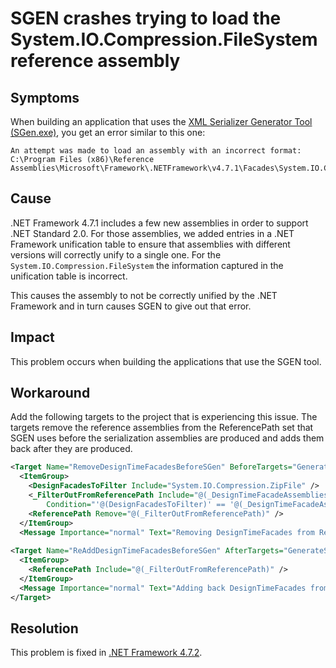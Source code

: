 # SGEN crashes trying to load the System.IO.Compression.FileSystem reference assembly

## Symptoms

When building an application that uses the [XML Serializer Generator Tool (SGen.exe)](https://docs.microsoft.com/en-us/dotnet/standard/serialization/xml-serializer-generator-tool-sgen-exe), you get an error similar to this one:

```
An attempt was made to load an assembly with an incorrect format: C:\Program Files (x86)\Reference Assemblies\Microsoft\Framework\.NETFramework\v4.7.1\Facades\System.IO.Compression.ZipFile.dll. 
```

## Cause

.NET Framework 4.7.1 includes a few new assemblies in order to support .NET Standard 2.0. 
For those assemblies, we added entries in a .NET Framework unification table to ensure that assemblies with different versions will correctly unify to a single one. 
For the `System.IO.Compression.FileSystem` the information captured in the unification table is incorrect. 

This causes the assembly to not be correctly unified by the .NET Framework and in turn causes SGEN to give out that error.

## Impact

This problem occurs when building the applications that use the SGEN tool.

## Workaround

Add the following targets to the project that is experiencing this issue. 
The targets remove the reference assemblies from the ReferencePath set that SGEN uses before the serialization assemblies are produced and adds them back after they are produced.

```xml
<Target Name="RemoveDesignTimeFacadesBeforeSGen" BeforeTargets="GenerateSerializationAssemblies">
  <ItemGroup>
    <DesignFacadesToFilter Include="System.IO.Compression.ZipFile" />
    <_FilterOutFromReferencePath Include="@(_DesignTimeFacadeAssemblies_Names->'%(OriginalIdentity)')" 
        Condition="'@(DesignFacadesToFilter)' == '@(_DesignTimeFacadeAssemblies_Names)' and '%(Identity)' != ''" /> 
    <ReferencePath Remove="@(_FilterOutFromReferencePath)" />
  </ItemGroup>
  <Message Importance="normal" Text="Removing DesignTimeFacades from ReferencePath before running SGen." /> </Target>
 
<Target Name="ReAddDesignTimeFacadesBeforeSGen" AfterTargets="GenerateSerializationAssemblies">
  <ItemGroup>
    <ReferencePath Include="@(_FilterOutFromReferencePath)" />
  </ItemGroup>
  <Message Importance="normal" Text="Adding back DesignTimeFacades from ReferencePath now that SGen has ran." />
</Target>
```

## Resolution

This problem is fixed in [.NET Framework 4.7.2](http://go.microsoft.com/fwlink/?LinkId=863281).
